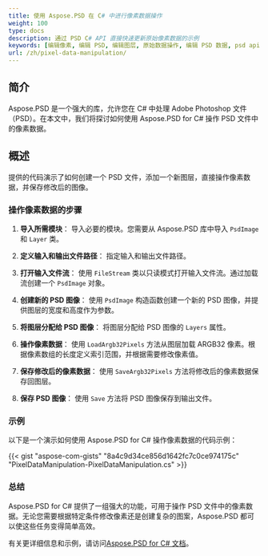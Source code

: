 ```yaml
---
title: 使用 Aspose.PSD 在 C# 中进行像素数据操作
weight: 100
type: docs
description: 通过 PSD C# API 直接快速更新原始像素数据的示例
keywords: [编辑像素, 编辑 PSD, 编辑图层, 原始数据操作, 编辑 PSD 数据, psd api, C#, csharp, 代码示例]
url: /zh/pixel-data-manipulation/
---
```


## 简介

Aspose.PSD 是一个强大的库，允许您在 C# 中处理 Adobe Photoshop 文件（PSD）。在本文中，我们将探讨如何使用 Aspose.PSD for C# 操作 PSD 文件中的像素数据。

## 概述

提供的代码演示了如何创建一个 PSD 文件，添加一个新图层，直接操作像素数据，并保存修改后的图像。

### 操作像素数据的步骤

1. **导入所需模块**：
   导入必要的模块。您需要从 Aspose.PSD 库中导入 `PsdImage` 和 `Layer` 类。

2. **定义输入和输出文件路径**：
   指定输入和输出文件路径。

3. **打开输入文件流**：
   使用 `FileStream` 类以只读模式打开输入文件流。通过加载流创建一个 `PsdImage` 对象。

4. **创建新的 PSD 图像**：
   使用 `PsdImage` 构造函数创建一个新的 PSD 图像，并提供图层的宽度和高度作为参数。

5. **将图层分配给 PSD 图像**：
   将图层分配给 PSD 图像的 `Layers` 属性。

6. **操作像素数据**：
   使用 `LoadArgb32Pixels` 方法从图层加载 ARGB32 像素。根据像素数组的长度定义索引范围，并根据需要修改像素值。

7. **保存修改后的像素数据**：
   使用 `SaveArgb32Pixels` 方法将修改后的像素数据保存回图层。

8. **保存 PSD 图像**：
   使用 `Save` 方法将 PSD 图像保存到输出文件。

### 示例

以下是一个演示如何使用 Aspose.PSD for C# 操作像素数据的代码示例：

{{< gist "aspose-com-gists" "8a4c9d34ce856d1642fc7c0ce974175c" "PixelDataManipulation-PixelDataManipulation.cs" >}}

### 总结

Aspose.PSD for C# 提供了一组强大的功能，可用于操作 PSD 文件中的像素数据。无论您需要根据特定条件修改像素还是创建复杂的图案，Aspose.PSD 都可以使这些任务变得简单高效。

有关更详细信息和示例，请访问[Aspose.PSD for C# 文档](https://docs.aspose.com/psd/net/)。
